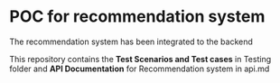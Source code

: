 # POC for recommendation system

The recommendation system has been integrated to the backend

This repository contains the **Test Scenarios and Test cases** in Testing folder and **API Documentation** for Recommendation system in api.md

